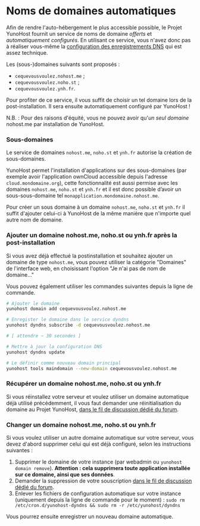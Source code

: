 # Noms de domaines automatiques

Afin de rendre l'auto-hébergement le plus accessible possible, le Projet YunoHost fournit un service de noms de domaine *offerts* et *automatiquement configurés*. En utilisant ce service, vous n'avez donc pas à réaliser vous-même la [configuration des enregistrements DNS](/dns_config) qui est assez technique.

Les (sous-)domaines suivants sont proposés :
- `cequevousvoulez.nohost.me` ;
- `cequevousvoulez.noho.st` ;
- `cequevousvoulez.ynh.fr`.

Pour profiter de ce service, il vous suffit de choisir un tel domaine lors de la post-installation. Il sera ensuite automatiquement configuré par YunoHost !

N.B. : Pour des raisons d'équité, vous ne pouvez avoir qu'*un seul domaine* nohost.me par installation de YunoHost.

### Sous-domaines

Le service de domaines `nohost.me`, `noho.st` et `ynh.fr` autorise la création de sous-domaines.

YunoHost permet l'installation d'applications sur des sous-domaines (par exemple avoir l'application ownCloud accessible depuis l'adresse `cloud.mondomaine.org`), cette fonctionnalité est aussi permise avec les domaines `nohost.me`, `noho.st` et `ynh.fr` et il est donc possible d’avoir un sous-sous-domaine tel `monapplication.mondomaine.nohost.me`.

Pour créer un sous domaine à un domaine `nohost.me`, `noho.st` et `ynh.fr` il suffit d'ajouter celui-ci à YunoHost de la même manière que n'importe quel autre nom de domaine. 

### Ajouter un domaine nohost.me, noho.st ou ynh.fr après la post-installation

Si vous avez déjà effectué la postinstallation et souhaitez ajouter un domaine
de type `nohost.me`, vous pouvez utiliser la catégorie "Domaines" de l'interface web,
en choisissant l'option "Je n'ai pas de nom de domaine..."

Vous pouvez également utiliser les commandes suivantes depuis la ligne de commande.

```bash
# Ajouter le domaine
yunohost domain add cequevousvoulez.nohost.me

# Enregister le domaine dans le service dyndns
yunohost dyndns subscribe -d cequevousvoulez.nohost.me

# [ attendre ~ 30 secondes ]

# Mettre à jour la configuration DNS
yunohost dyndns update

# Le définir comme nouveau domain principal
yunohost tools maindomain --new-domain cequevousvoulez.nohost.me
```

### Récupérer un domaine nohost.me, noho.st ou ynh.fr

Si vous réinstallez votre serveur et voulez utiliser un domaine automatique déjà utilisé précédemment, il vous faut demander une réinitialisation du domaine au Projet YunoHost, [dans le fil de discussion dédié du forum](https://forum.yunohost.org/t/nohost-domain-recovery/442).

### Changer un domaine nohost.me, noho.st ou ynh.fr

Si vous voulez utiliser un autre domaine automatique sur votre serveur, vous devez d'abord supprimer celui qui est déjà configuré, selon les instructions suivantes :
1. Supprimer le domaine de votre instance (par webadmin ou `yunohost domain remove`). **Attention : cela supprimera toute application installée sur ce domaine, ainsi que ses données**.
2. Demander la suppression de votre souscription [dans le fil de discussion dédié du forum](https://forum.yunohost.org/t/nohost-domain-recovery/442).
3. Enlever les fichiers de configuration automatique sur votre instance (uniquement depuis la ligne de commande pour le moment) : `sudo rm /etc/cron.d/yunohost-dyndns && sudo rm -r /etc/yunohost/dyndns`

Vous pourrez ensuite enregistrer un nouveau domaine automatique.

